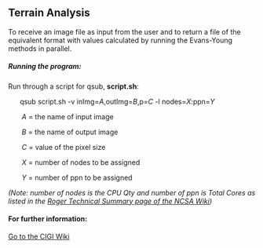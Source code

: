 ## Terrain Analysis

To receive an image file as input from the user and to return a file of the equivalent format with values calculated by running the Evans-Young methods in parallel.

##### Running the program:

Run through a script for qsub, **script.sh**:

&nbsp;&nbsp;&nbsp;&nbsp;&nbsp;&nbsp;qsub script.sh -v inImg=*A*,outImg=*B*,p=*C* -l nodes=*X*:ppn=*Y*

&nbsp;&nbsp;&nbsp;&nbsp;&nbsp;&nbsp; *A* = the name of input image

&nbsp;&nbsp;&nbsp;&nbsp;&nbsp;&nbsp; *B* = the name of output image

&nbsp;&nbsp;&nbsp;&nbsp;&nbsp;&nbsp; *C* = value of the pixel size

&nbsp;&nbsp;&nbsp;&nbsp;&nbsp;&nbsp; *X* = number of nodes to be assigned

&nbsp;&nbsp;&nbsp;&nbsp;&nbsp;&nbsp; *Y* = number of ppn to be assigned

*(Note: number of nodes is the CPU Qty and number of ppn is Total Cores as listed in the [Roger Technical Summary page of the NCSA Wiki](https://wiki.ncsa.illinois.edu/display/ROGER/ROGER+Technical+Summary))*

#### For further information:
[Go to the CIGI Wiki](https://wiki.cigi.illinois.edu/display/UP/Parallel+Terrain+Analysis+on+DEMs)
